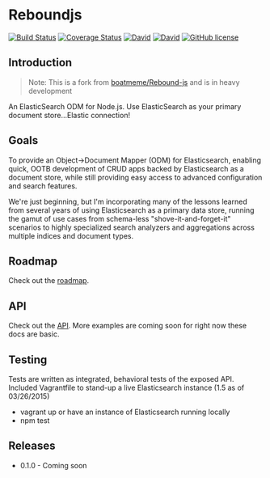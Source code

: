 # Reboundjs

[![Build Status](https://travis-ci.org/LucioFranco/Reboundjs.svg?branch=master)](https://travis-ci.org/LucioFranco/Reboundjs) [![Coverage Status](https://coveralls.io/repos/LucioFranco/Reboundjs/badge.svg?branch=master&service=github)](https://coveralls.io/github/LucioFranco/Reboundjs?branch=master) [![David](https://img.shields.io/david/LucioFranco/Reboundjs.svg)](https://github.com/LucioFranco/Reboundjs) [![David](https://img.shields.io/david/dev/LucioFranco/Reboundjs.svg)](https://github.com/LucioFranco/Reboundjs) [![GitHub license](https://img.shields.io/github/license/LucioFranco/Reboundjs.svg)](https://github.com/LucioFranco/Reboundjs)

## Introduction

> Note: This is a fork from [boatmeme/Rebound-js](https://github.com/boatmeme/rebound-js) and is in heavy development

An ElasticSearch ODM for Node.js. Use ElasticSearch as your primary document store...Elastic connection!

## Goals

To provide an Object->Document Mapper (ODM) for Elasticsearch, enabling quick, OOTB development of CRUD apps backed by Elasticsearch as a document store, while still providing easy access to advanced configuration and search features.

We're just beginning, but I'm incorporating many of the lessons learned from several years of using Elasticsearch as a primary data store, running the gamut of use cases from schema-less "shove-it-and-forget-it" scenarios to highly specialized search analyzers and aggregations across multiple indices and document types.

## Roadmap

Check out the [roadmap](https://github.com/LucioFranco/Reboundjs/issues/1).

## API

Check out the [API](https://github.com/LucioFranco/Reboundjs/blob/master/API.md). More examples are coming soon for right now these docs are basic.

## Testing

Tests are written as integrated, behavioral tests of the exposed API. Included Vagrantfile to stand-up a live Elasticsearch instance (1.5 as of 03/26/2015)

* vagrant up or have an instance of Elasticsearch running locally
* npm test

## Releases

  - 0.1.0 - Coming soon
